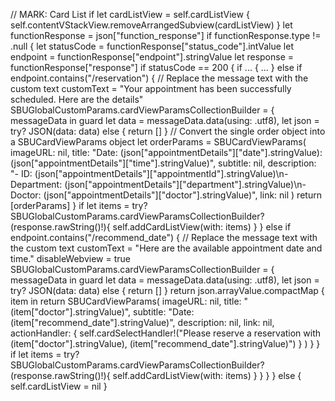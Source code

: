 // MARK: Card List
          if let cardListView = self.cardListView {
             self.contentVStackView.removeArrangedSubview(cardListView)
          }
          let functionResponse = json["function_response"]
          if functionResponse.type != .null {
             let statusCode = functionResponse["status_code"].intValue
             let endpoint = functionResponse["endpoint"].stringValue
             let response = functionResponse["response"]
             if statusCode == 200 {
                 if ... {
                   ...
                 } else if endpoint.contains("/reservation") {
                     // Replace the message text with the custom text
                     customText = "Your appointment has been successfully scheduled. Here are the details"
                     SBUGlobalCustomParams.cardViewParamsCollectionBuilder = { messageData in
                         guard
                             let data = messageData.data(using: .utf8),
                             let json = try? JSON(data: data)
                         else { return [] }
                         // Convert the single order object into a SBUCardViewParams object
                         let orderParams = SBUCardViewParams(
                             imageURL: nil,
                             title: "Date: \(json["appointmentDetails"]["date"].stringValue):\(json["appointmentDetails"]["time"].stringValue)",
                             subtitle: nil,
                             description: "- ID: \(json["appointmentDetails"]["appointmentId"].stringValue)\n- Department: \(json["appointmentDetails"]["department"].stringValue)\n- Doctor: \(json["appointmentDetails"]["doctor"].stringValue)",
                             link: nil
                         )
                         return [orderParams]
                     }
                     if let items = try?SBUGlobalCustomParams.cardViewParamsCollectionBuilder?(response.rawString()!){
                         self.addCardListView(with: items)
                     }
                 } else if endpoint.contains("/recommend_date") {
                     // Replace the message text with the custom text
                     customText = "Here are the available appointment date and time."
                     disableWebview = true
                     SBUGlobalCustomParams.cardViewParamsCollectionBuilder = { messageData in
                         guard
                             let data = messageData.data(using: .utf8),
                             let json = try? JSON(data: data)
                         else { return [] }
                         return json.arrayValue.compactMap { item in
                             return SBUCardViewParams(
                                     imageURL: nil,
                                     title: "\(item["doctor"].stringValue)",
                                     subtitle: "Date: \(item["recommend_date"].stringValue)",
                                     description: nil,
                                     link: nil,
                                     actionHandler: {
                                         self.cardSelectHandler!("Please reserve a reservation with \(item["doctor"].stringValue), \(item["recommend_date"].stringValue)")
                                     }
                             )
                         }
                     }
                     if let items = try?SBUGlobalCustomParams.cardViewParamsCollectionBuilder?(response.rawString()!){
                         self.addCardListView(with: items)
                     }
                 }
             }
          } else {
             self.cardListView = nil
          }
